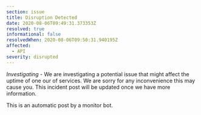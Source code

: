 ```yaml
---
section: issue
title: Disruption Detected
date: 2020-08-06T09:49:31.373353Z
resolved: true
informational: false
resolvedWhen: 2020-08-06T09:50:31.940195Z
affected:
  - API
severity: disrupted
---
```

*Investigating* - We are investigating a potential issue that might affect the uptime of one our of services. We are sorry for any inconvenience this may cause you. This incident post will be updated once we have more information.

This is an automatic post by a monitor bot.
        